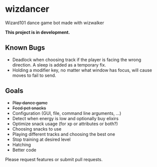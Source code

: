 # wizdancer
Wizard101 dance game bot made with wizwalker

**This project is in development.**

## Known Bugs
- Deadlock when choosing track if the player is facing the wrong direction. A sleep is added as a temporary fix.
- Holding a modifier key, no matter what window has focus, will cause moves to fail to send.

## Goals
- ~~Play dance game~~
- ~~Feed pet snacks~~
- Configuration (GUI, file, command line arguments, ...)
- Detect when energy is low and optionally buy elixirs
- Optimize snack usage (for xp or attributes or both?)
- Choosing snacks to use
- Playing different tracks and choosing the best one
- Stop training at desired level
- Hatching
- Better code

Please request features or submit pull requests.
